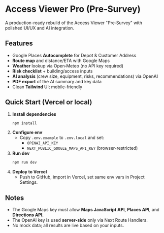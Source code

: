 # Access Viewer Pro (Pre‑Survey)

A production-ready rebuild of the Access Viewer "Pre‑Survey" with polished UI/UX and AI integration.

## Features
- Google Places **Autocomplete** for Depot & Customer Address
- **Route map** and distance/ETA with Google Maps
- **Weather** lookup via Open‑Meteo (no API key required)
- **Risk checklist** + building/access inputs
- **AI analysis** (crew size, equipment, risks, recommendations) via OpenAI
- **PDF export** of the AI summary and key data
- Clean **Tailwind** UI; mobile-friendly

## Quick Start (Vercel or local)
1. **Install dependencies**
   ```bash
   npm install
   ```
2. **Configure env**
   - Copy `.env.example` to `.env.local` and set:
     - `OPENAI_API_KEY`
     - `NEXT_PUBLIC_GOOGLE_MAPS_API_KEY` (browser-restricted)
3. **Run dev**
   ```bash
   npm run dev
   ```
4. **Deploy to Vercel**
   - Push to GitHub, import in Vercel, set same env vars in Project Settings.

## Notes
- The Google Maps key must allow **Maps JavaScript API**, **Places API**, and **Directions API**.
- The OpenAI key is used **server-side** only via Next Route Handlers.
- No mock data; all results are live based on your inputs.
